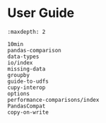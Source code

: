 # User Guide

```{toctree}
:maxdepth: 2

10min
pandas-comparison
data-types
io/index
missing-data
groupby
guide-to-udfs
cupy-interop
options
performance-comparisons/index
PandasCompat
copy-on-write
```
